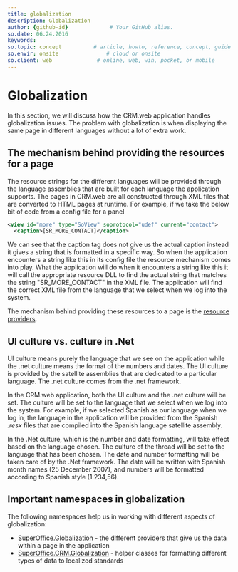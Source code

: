 ```yaml
---
title: globalization       
description: Globalization 
author: {github-id}             # Your GitHub alias.
so.date: 06.24.2016
keywords:
so.topic: concept          # article, howto, reference, concept, guide
so.envir: onsite               # cloud or onsite
so.client: web              # online, web, win, pocket, or mobile
---
```


# Globalization

In this section, we will discuss how the CRM.web application handles globalization issues. The problem with globalization is when displaying the same page in different languages without a lot of extra work.

## The mechanism behind providing the resources for a page

The resource strings for the different languages will be provided through the language assemblies that are built for each language the application supports. The pages in CRM.web are all constructed through XML files that are converted to HTML pages at runtime. For example, if we take the below bit of code from a config file for a panel

```XML
<view id="more" type="SoView" soprotocol="udef" current="contact">
  <caption>[SR_MORE_CONTACT]</caption>
```

We can see that the caption tag does not give us the actual caption instead it gives a string that is formatted in a specific way. So when the application encounters a string like this in its config file the resource mechanism comes into play. What the application will do when it encounters a string like this it will call the appropriate resource DLL to find the actual string that matches the string "SR_MORE_CONTACT" in the XML file. The application will find the correct XML file from the language that we select when we log into the system.

The mechanism behind providing these resources to a page is the [resource providers][1].

## UI culture vs. culture in .Net

UI culture means purely the language that we see on the application while the .net culture means the format of the numbers and dates. The UI culture is provided by the satellite assemblies that are dedicated to a particular language. The .net culture comes from the .net framework.

In the CRM.web application, both the UI culture and the .net culture will be set. The culture will be set to the language that we select when we log into the system. For example, if we selected Spanish as our language when we log in, the language in the application will be provided from the Spanish *.resx* files that are compiled into the Spanish language satellite assembly.

In the .Net culture, which is the number and date formatting, will take effect based on the language chosen. The culture of the thread will be set to the language that has been chosen. The date and number formatting will be taken care of by the .Net framework. The date will be written with Spanish month names (25 December 2007), and numbers will be formatted according to Spanish style (1.234,56).

## Important namespaces in globalization

The following namespaces help us in working with different aspects of globalization:

* [SuperOffice.Globalization][2] - the different providers that give us the data within a page in the application
* [SuperOffice.CRM.Globalization][3] - helper classes for formatting different types of data to localized standards

<!-- Referenced links -->
[1]: ../../../data-access//docs/netserver/globalization-and-localization/language/resource-providers.md
[2]: ../../../data-access//docs/netserver/globalization-and-localization/superoffice-globalization.md
[3]: ../../../data-access//docs/netserver/globalization-and-localization/superoffice-crm-globalization.md

<!-- Referenced images -->
